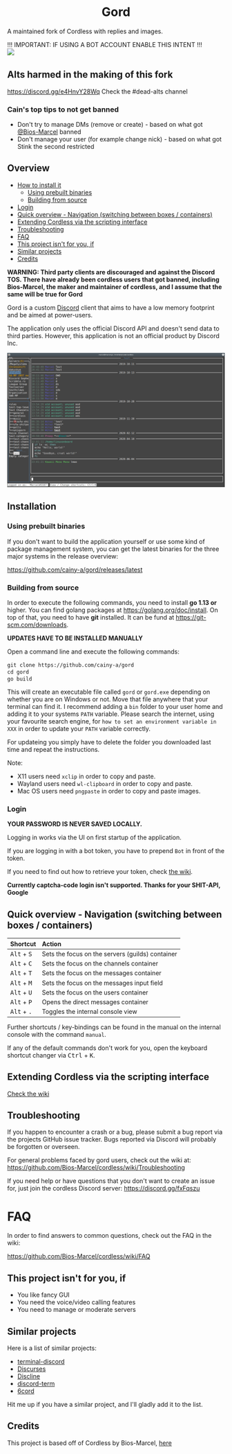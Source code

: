 <h1 align="center">Gord</h1>
A maintained fork of Cordless with replies and images.

!!! IMPORTANT: IF USING A BOT ACCOUNT ENABLE THIS INTENT !!!  
![](https://cdn.discordapp.com/attachments/690477562857521174/829450090829053972/unknown.png)

## Alts harmed in the making of this fork

https://discord.gg/e4HnvY28Wq Check the #dead-alts channel
### Cain's top tips to not get banned
- Don't try to manage DMs (remove or create) - based on what got [@Bios-Marcel](https://github.com/Bios-Marcel) banned
- Don't manage your user (for example change nick) - based on what got Stink the second restricted

## Overview

- [How to install it](#installation)
  - [Using prebuilt binaries](#using-prebuilt-binaries)
  - [Building from source](#building-from-source)
- [Login](#login)
- [Quick overview - Navigation (switching between boxes / containers)](#quick-overview---navigation-switching-between-boxes--containers)
- [Extending Cordless via the scripting interface](#extending-cordless-via-the-scripting-interface)
- [Troubleshooting](#troubleshooting)
- [FAQ](#faq)
- [This project isn't for you, if](#this-project-isnt-for-you-if)
- [Similar projects](#similar-projects)
- [Credits](#credits)

**WARNING: Third party clients are discouraged and against the Discord TOS. There have already been cordless users that got banned, including Bios-Marcel, the maker and maintainer of cordless, and I assume that the same will be true for Gord**

Gord is a custom [Discord](https://discord.com/app) client that aims to
have a low memory footprint and be aimed at power-users.

The application only uses the official Discord API and doesn't send data to
third parties. However, this application is not an official product by
Discord Inc.

![Demo Screenshot](.github/images/chat-demo.png)

## Installation

### Using prebuilt binaries

If you don't want to build the application yourself or use some kind of
package management system, you can get the latest binaries for the three
major systems in the release overview:

https://github.com/cainy-a/gord/releases/latest

### Building from source

In order to execute the following commands, you need to install **go 1.13 or**
higher. You can find golang packages at https://golang.org/doc/install.
On top of that, you need to have **git** installed. It can be fund at
https://git-scm.com/downloads.

**UPDATES HAVE TO BE INSTALLED MANUALLY**

Open a command line and execute the following commands:

```shell
git clone https://github.com/cainy-a/gord
cd gord
go build
```

This will create an executable file called `gord` or `gord.exe`
depending on whether you are on Windows or not. Move that file anywhere
 that your terminal can find it. I recommend adding a `bin` folder to your
user home and adding it to your systems `PATH` variable. Please search the
internet, using your favourite search engine, for
`how to set an environment variable in XXX` in order to update your `PATH`
variable correctly.

For updateing you simply have to delete the folder you downloaded last
time and repeat the instructions.

Note:

* X11 users need `xclip` in order to copy and paste.
* Wayland users need `wl-clipboard` in order to copy and paste.
* Mac OS users need `pngpaste` in order to copy and paste images.

### Login

**YOUR PASSWORD IS NEVER SAVED LOCALLY.**

Logging in works via the UI on first startup of the application.

If you are logging in with a bot token, you have to prepend `Bot` in front of
the token.

If you need to find out how to retrieve your token, check [the wiki](https://github.com/Bios-Marcel/cordless/wiki/Retrieving-your-token).

**Currently captcha-code login isn't supported. Thanks for your SHIT-API, Google**

## Quick overview - Navigation (switching between boxes / containers)

| Shortcut | Action |
| - |:- |
| <kbd>Alt</kbd> + <kbd>S</kbd> | Sets the focus on the servers (guilds) container |
| <kbd>Alt</kbd> + <kbd>C</kbd> | Sets the focus on the channels container |
| <kbd>Alt</kbd> + <kbd>T</kbd> | Sets the focus on the messages container |
| <kbd>Alt</kbd> + <kbd>M</kbd> | Sets the focus on the messages input field |
| <kbd>Alt</kbd> + <kbd>U</kbd> | Sets the focus on the users container |
| <kbd>Alt</kbd> + <kbd>P</kbd> | Opens the direct messages container |
| <kbd>Alt</kbd> + <kbd>.</kbd> | Toggles the internal console view |

Further shortcuts / key-bindings can be found in the manual on the internal
console with the command `manual`.

If any of the default commands don't work for you, open the keyboard shortcut
changer via <kbd>Ctrl</kbd> + <kbd>K</kbd>.

## Extending Cordless via the scripting interface

[Check the wiki](https://github.com/Bios-Marcel/cordless/wiki/Extending-Cordless-via-the-scripting-interface)

## Troubleshooting

If you happen to encounter a crash or a bug, please submit a bug report via
the projects GitHub issue tracker. Bugs reported via Discord will probably
be forgotten or overseen.

For general problems faced by gord users, check out the wiki at:
https://github.com/Bios-Marcel/cordless/wiki/Troubleshooting

If you need help or have questions that you don't want to create an issue
for, just join the cordless Discord server: https://discord.gg/fxFqszu

# FAQ

In order to find answers to common questions, check out the FAQ in the wiki:

https://github.com/Bios-Marcel/cordless/wiki/FAQ

## This project isn't for you, if

- You like fancy GUI
- You need the voice/video calling features
- You need to manage or moderate servers

## Similar projects

Here is a list of similar projects:

- [terminal-discord](https://github.com/xynxynxyn/terminal-discord)
- [Discurses](https://github.com/topisani/Discurses)
- [Discline](https://github.com/MitchWeaver/Discline)
- [discord-term](https://github.com/cloudrex/discord-term)
- [6cord](https://gitlab.com/diamondburned/6cord)

Hit me up if you have a similar project, and I'll gladly add it to the list.

## Credits

This project is based off of Cordless by Bios-Marcel, [here](https://github.com/Bios-Marcel/cordless)
